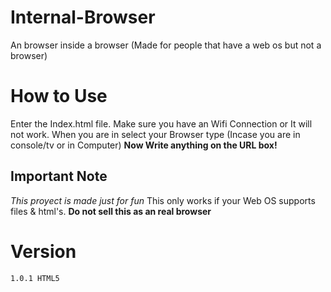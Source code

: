 # Internal-Browser
An browser inside a browser (Made for people that have a web os but not a browser)

# How to Use
Enter the Index.html file. Make sure you have an Wifi Connection or It will not work.
When you are in select your Browser type (Incase you are in console/tv or in Computer)
**Now Write anything on the URL box!**

## Important Note
*This proyect is made just for fun* This only works if your Web OS
supports files & html's.
**Do not sell this as an real browser**

# Version
`1.0.1 HTML5`
